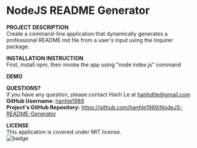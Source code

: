 
# <b>NodeJS README Generator</b>

**PROJECT DESCRIPTION**<br/> 
Create a command-line application that dynamically generates a professional README.md file from a user's input using the Inquirer package.

**INSTALLATION INSTRUCTION**<br/> 
First, install npm, then invoke the app using "node index.js" command

**DEMO**

**QUESTIONS?**<br/> 
If you have any question, please contact Hanh Le at hanhdtle@gmail.com<br/>
<b>GitHub Username:</b> [hanhle1989](https://github.com/hanhle1989)<br/>
<b>Project's GitHub Repository:</b> https://github.com/hanhle1989/NodeJS-README-Generator

**LICENSE**<br/> 
This application is covered under MIT license.<br/>
![badge](https://img.shields.io/badge/license-MIT-blue)
<br />

